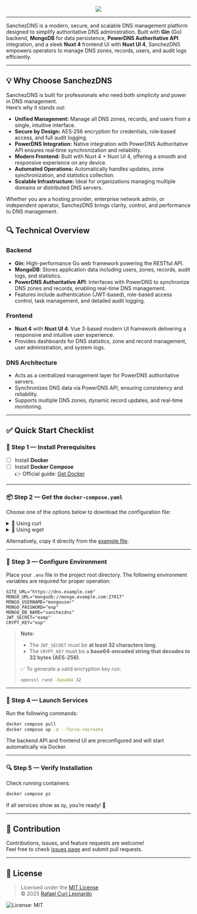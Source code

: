 <p align="center">
  <img src="https://capsule-render.vercel.app/api?type=venom&height=300&color=gradient&text=SanchezDNS"/>
</p>

---

SanchezDNS is a modern, secure, and scalable DNS management platform designed to simplify authoritative DNS administration. Built with **Gin** (Go) backend, **MongoDB** for data persistence, **PowerDNS Authoritative API** integration, and a sleek **Nuxt 4** frontend UI with **Nuxt UI 4**, SanchezDNS empowers operators to manage DNS zones, records, users, and audit logs efficiently.

---

## 💡 Why Choose SanchezDNS

SanchezDNS is built for professionals who need both simplicity and power in DNS management.  
Here’s why it stands out:

- **Unified Management:** Manage all DNS zones, records, and users from a single, intuitive interface.  
- **Secure by Design:** AES‑256 encryption for credentials, role‑based access, and full audit logging.  
- **PowerDNS Integration:** Native integration with PowerDNS Authoritative API ensures real‑time synchronization and reliability.  
- **Modern Frontend:** Built with Nuxt 4 + Nuxt UI 4, offering a smooth and responsive experience on any device.  
- **Automated Operations:** Automatically handles updates, zone synchronization, and statistics collection.  
- **Scalable Infrastructure:** Ideal for organizations managing multiple domains or distributed DNS servers.  

Whether you are a hosting provider, enterprise network admin, or independent operator, SanchezDNS brings clarity, control, and performance to DNS management.

## 🔍 Technical Overview

### Backend
- **Gin**: High-performance Go web framework powering the RESTful API.
- **MongoDB**: Stores application data including users, zones, records, audit logs, and statistics.
- **PowerDNS Authoritative API**: Interfaces with PowerDNS to synchronize DNS zones and records, enabling real-time DNS management.
- Features include authentication (JWT-based), role-based access control, task management, and detailed audit logging.

### Frontend
- **Nuxt 4** with **Nuxt UI 4**: Vue 3-based modern UI framework delivering a responsive and intuitive user experience.
- Provides dashboards for DNS statistics, zone and record management, user administration, and system logs.

### DNS Architecture
- Acts as a centralized management layer for PowerDNS authoritative servers.
- Synchronizes DNS data via PowerDNS API, ensuring consistency and reliability.
- Supports multiple DNS zones, dynamic record updates, and real-time monitoring.

---

## ✅ Quick Start Checklist

### 🔧 Step 1 — Install Prerequisites
- [ ] Install **Docker**  
- [ ] Install **Docker Compose**  
👉 Official guide: [Get Docker](https://docs.docker.com/get-started/get-docker/)

---

### 📦 Step 2 — Get the `docker-compose.yaml`
Choose one of the options below to download the configuration file:

<details>
<summary>🔽 Using curl</summary>

```bash
curl -L -o docker-compose.yaml https://raw.githubusercontent.com/rafinhacuri/sanchezdns/main/docker-compose.yaml
```
</details>

<details>
<summary>🔽 Using wget</summary>

```bash
wget -O docker-compose.yaml https://raw.githubusercontent.com/rafinhacuri/sanchezdns/main/docker-compose.yaml
```
</details>

Alternatively, copy it directly from the [example file](https://github.com/rafinhacuri/sanchezdns/blob/main/docker-compose.yaml).

---

### 📝 Step 3 — Configure Environment
Place your `.env` file in the project root directory. The following environment variables are required for proper operation:

```
SITE_URL="https://dns.example.com"
MONGO_URL="mongodb://mongo.example.com:27017"
MONGO_USERNAME="mongouser"
MONGO_PASSWORD="exp"
MONGO_DB_NAME="sanchezdns"
JWT_SECRET="exmp"
CRYPT_KEY="exp"
```

> **Note:**  
> - The `JWT_SECRET` must be **at least 32 characters long**.  
> - The `CRYPT_KEY` must be a **base64-encoded string that decodes to 32 bytes (AES‑256)**.  
>   
> ✅ To generate a valid encryption key run:
> 
> ```bash
> openssl rand -base64 32
> ```

---

### 🚀 Step 4 — Launch Services
Run the following commands:

```bash
docker compose pull
docker compose up -d --force-recreate
```

The backend API and frontend UI are preconfigured and will start automatically via Docker.

---

### 🔍 Step 5 — Verify Installation
Check running containers:

```bash
docker compose ps
```

If all services show as `Up`, you’re ready! 🎉

---

## 🤝 Contribution

Contributions, issues, and feature requests are welcome!  
Feel free to check [issues page](https://github.com/rafinhacuri/sanchezdns/issues) and submit pull requests.

---

## 📜 License

> Licensed under the [MIT License](https://github.com/rafinhacuri/sanchezdns/blob/main/LICENSE)  
> © 2025 [Rafael Curi Leonardo](https://github.com/rafinhacuri)  

![License: MIT](https://img.shields.io/badge/License-MIT-yellow.svg)